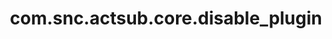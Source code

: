---
weight: 1386
layout: page
title: com.snc.actsub.core.disable_plugin
description: ""
value: "false"
---